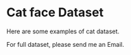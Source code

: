 # Cat face Dataset
Here are some examples of cat dataset.

For full dataset, please send me an Email.
